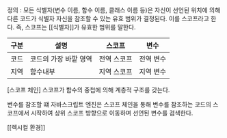 정의 : 모든 식별자(변수 이름, 함수 이름, 클래스 이름 등)은 자신이 선언된 위치에 의해 다른 코드가 식별자 자신을 참조할 수 있는 유효 범위가 결정된다. 이를 스코프라고 한다. 즉, 스코프는 [[식별자]]가 유효한 범위를 말한다.

| 구분 | 설명                  | 스코프      | 변수      |
| ---- | --------------------- | ----------- | --------- |
| 코드 | 코드의 가장 바깥 영역 | 전역 스코프 | 전역 변수 |
|  지역    | 함수내부                      | 지역 스코프            | 지역 변수          | 

[스코프 체인]
스코프가 함수의 중첩에 의해 계층적 구조를 갖는다.

변수를 참조할 떄 자바스크립트 엔진은 스코프 체인을 통해 변수를 참조하는 코드의 스코프에서 시작하여 상위 스코프 방향으로 이동하며 선언된 변수를 검색한다.

[[렉시컬 환경]]